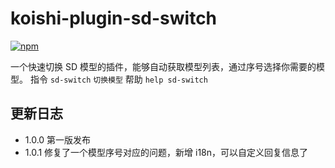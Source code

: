 # koishi-plugin-sd-switch

[![npm](https://img.shields.io/npm/v/koishi-plugin-sd-switch?style=flat-square)](https://www.npmjs.com/package/koishi-plugin-sd-switch)

一个快速切换 SD 模型的插件，能够自动获取模型列表，通过序号选择你需要的模型。
指令 `sd-switch` `切换模型`
帮助 `help sd-switch`

## 更新日志
- 1.0.0 第一版发布
- 1.0.1 修复了一个模型序号对应的问题，新增 i18n，可以自定义回复信息了

